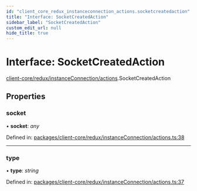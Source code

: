 ```yaml
---
id: "client_core_redux_instanceconnection_actions.socketcreatedaction"
title: "Interface: SocketCreatedAction"
sidebar_label: "SocketCreatedAction"
custom_edit_url: null
hide_title: true
---
```


# Interface: SocketCreatedAction

[client-core/redux/instanceConnection/actions](../modules/client_core_redux_instanceconnection_actions.md).SocketCreatedAction

## Properties

### socket

• **socket**: *any*

Defined in: [packages/client-core/redux/instanceConnection/actions.ts:38](https://github.com/xr3ngine/xr3ngine/blob/5c3dcaef1/packages/client-core/redux/instanceConnection/actions.ts#L38)

___

### type

• **type**: *string*

Defined in: [packages/client-core/redux/instanceConnection/actions.ts:37](https://github.com/xr3ngine/xr3ngine/blob/5c3dcaef1/packages/client-core/redux/instanceConnection/actions.ts#L37)

